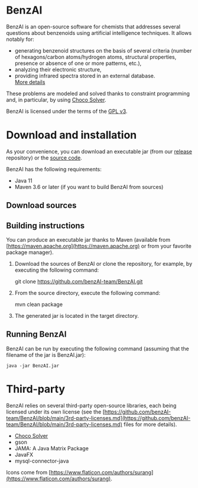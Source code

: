 # BenzAI

BenzAI is an open-source software for chemists that addresses several questions about benzenoids using artificial intelligence techniques.
It allows notably for:
* generating benzenoid structures on the basis of several criteria (number of hexagons/carbon atoms/hydrogen atoms, structural properties, presence or absence of one or more patterns, etc.),
* analyzing their electronic structure,
* providing infrared spectra stored in an external database.  
[More details](details)

These problems are modeled and solved thanks to constraint programming and, in particular, by using [Choco Solver](https://www.cosling.com/fr/choco-solver).

BenzAI is licensed under the terms of the [GPL v3](https://github.com/benzAI-team/BenzAI/blob/main/LICENSE).


# Download and installation

As your convenience, you can download an executable jar (from our [release](https://github.com/benzAI-team/BenzAI/releases) repository) or the [source code](https://github.com/benzAI-team/BenzAI).

BenzAI has the following requirements:
* Java 11
* Maven 3.6 or later (if you want to build BenzAI from sources)

## Download sources

## Building instructions
You can produce an executable jar thanks to Maven (available from [https://maven.apache.org](https://maven.apache.org) or from your favorite package manager). 
1. Download the sources of BenzAI or clone the repository, for example, by executing the following command:  

    git clone https://github.com/benzAI-team/BenzAI.git
    
2. From the source directory, execute the following command:  

    mvn clean package
    
3. The generated jar is located in the target directory.	

## Running BenzAI
BenzAI can be run by executing the following command (assuming that the filename of the jar is BenzAI.jar):  

    java -jar BenzAI.jar

# Third-party

BenzAI relies on several third-party open-source libraries, each being licensed under its own license (see the [https://github.com/benzAI-team/BenzAI/blob/main/3rd-party-licenses.md](https://github.com/benzAI-team/BenzAI/blob/main/3rd-party-licenses.md) files for more details).

* [Choco Solver](https://github.com/chocoteam/choco-solver)
* gson
* JAMA: A Java Matrix Package
* JavaFX 
* mysql-connector-java

Icons come from [https://www.flaticon.com/authors/surang](https://www.flaticon.com/authors/surang).
